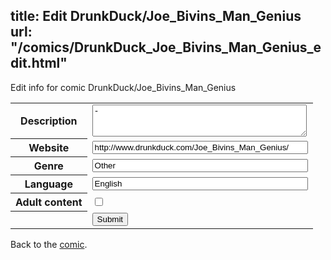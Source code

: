title: Edit DrunkDuck/Joe_Bivins_Man_Genius
url: "/comics/DrunkDuck_Joe_Bivins_Man_Genius_edit.html"
---
Edit info for comic DrunkDuck/Joe_Bivins_Man_Genius

<form name="comic" action="http://gaepostmail.appspot.com/comic/" method="post">
<table class="comicinfo">
<tr>
<th>Description</th><td><textarea name="description" cols="40" rows="3">-</textarea></td>
</tr>
<tr>
<th>Website</th><td><input type="text" name="url" value="http://www.drunkduck.com/Joe_Bivins_Man_Genius/" size="40"/></td>
</tr>
<tr>
<th>Genre</th><td><input type="text" name="genre" value="Other" size="40"/></td>
</tr>
<tr>
<th>Language</th><td><input type="text" name="language" value="English" size="40"/></td>
</tr>
<tr>
<th>Adult content</th><td><input type="checkbox" name="adult" value="adult" /></td>
</tr>
<tr>
<th></th><td>
<input type="hidden" name="comic" value="DrunkDuck_Joe_Bivins_Man_Genius" />
<input type="submit" name="submit" value="Submit" />
</td>
</tr>
</table>
</form>

Back to the [comic](DrunkDuck_Joe_Bivins_Man_Genius.html).

